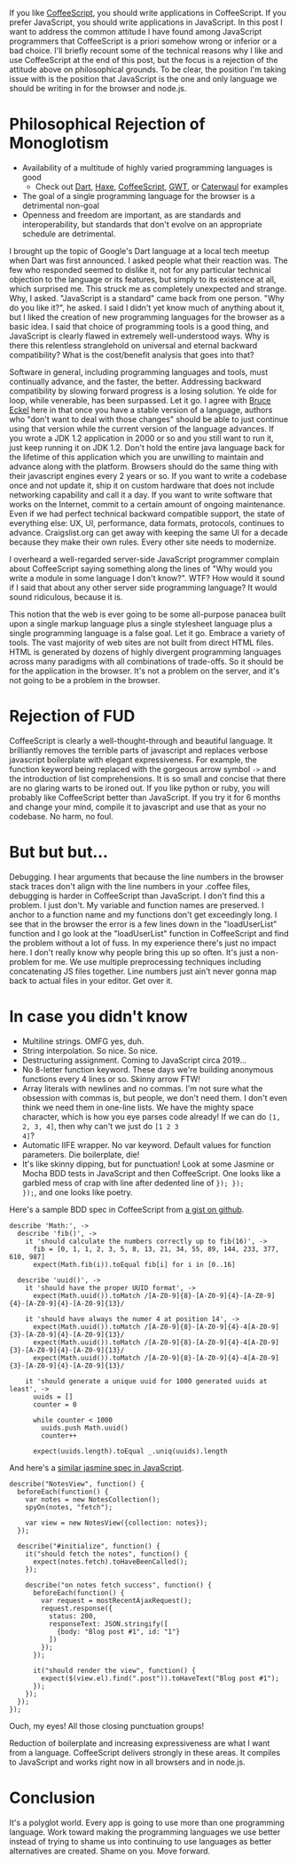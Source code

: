 If you like [CoffeeScript](http://jashkenas.github.com/coffee-script), you should write applications in CoffeeScript. If you prefer JavaScript, you should write applications in JavaScript. In this post I want to address the common attitude I have found among JavaScript programmers that CoffeeScript is a priori somehow wrong or inferior or a bad choice. I'll briefly recount some of the technical reasons why I like and use CoffeeScript at the end of this post, but the focus is a rejection of the attitude above on philosophical grounds. To be clear, the position I'm taking issue with is the position that JavaScript is the one and only language we should be writing in for the browser and node.js.

# Philosophical Rejection of Monoglotism

* Availability of a multitude of highly varied programming languages is good
    * Check out [Dart](http://dartr.com/), [Haxe](http://haxe.org/), [CoffeeScript](http://jashkenas.github.com/coffee-script), [GWT](http://code.google.com/webtoolkit/), or [Caterwaul](http://caterwauljs.org/) for examples
* The goal of a single programming language for the browser is a detrimental non-goal
* Openness and freedom are important, as are standards and interoperability, but standards that don't evolve on an appropriate schedule are detrimental.

I brought up the topic of Google's Dart language at a local tech meetup when Dart was first announced. I asked people what their reaction was. The few who responded seemed to dislike it, not for any particular technical objection to the language or its features, but simply to its existence at all, which surprised me. This struck me as completely unexpected and strange. Why, I asked. "JavaScript is a standard" came back from one person. "Why do you like it?", he asked. I said I didn't yet know much of anything about it, but I liked the creation of new programming languages for the browser as a basic idea. I said that choice of programming tools is a good thing, and JavaScript is clearly flawed in extremely well-understood ways. Why is there this relentless stranglehold on universal and eternal backward compatibility? What is the cost/benefit analysis that goes into that?

Software in general, including programming languages and tools, must continually advance, and the faster, the better. Addressing backward compatibility by slowing forward progress is a losing solution. Ye olde for loop, while venerable, has been surpassed. Let it go. I agree with [Bruce Eckel](http://www.artima.com/weblogs/viewpost.jsp?thread=221903) here in that once you have a stable version of a language, authors who "don't want to deal with those changes" should be able to just continue using that version while the current version of the language advances. If you wrote a JDK 1.2 application in 2000 or so and you still want to run it, just keep running it on JDK 1.2. Don't hold the entire java language back for the lifetime of this application which you are unwilling to maintain and advance along with the platform. Browsers should do the same thing with their javascript engines every 2 years or so. If you want to write a codebase once and not update it, ship it on custom hardware that does not include networking capability and call it a day. If you want to write software that works on the Internet, commit to a certain amount of ongoing maintenance. Even if we had perfect technical backward compatible support, the state of everything else: UX, UI, performance, data formats, protocols, continues to advance. Craigslist.org can get away with keeping the same UI for a decade because they make their own rules. Every other site needs to modernize.

I overheard a well-regarded server-side JavaScript programmer complain about CoffeeScript saying something along the lines of "Why would you write a module in some language I don't know?". WTF? How would it sound if I said that about any other server side programming language? It would sound ridiculous, because it is.

This notion that the web is ever going to be some all-purpose panacea built upon a single markup language plus a single stylesheet language plus a single programming language is a false goal. Let it go. Embrace a variety of tools. The vast majority of web sites are not built from direct HTML files. HTML is generated by dozens of highly divergent programming languages across many paradigms with all combinations of trade-offs. So it should be for the application in the browser. It's not a problem on the server, and it's not going to be a problem in the browser.

# Rejection of FUD

CoffeeScript is clearly a well-thought-through and beautiful language. It brilliantly removes the terrible parts of javascript and replaces verbose javascript boilerplate with elegant expressiveness. For example, the function keyword being replaced with the gorgeous arrow symbol <code>-&gt;</code> and the introduction of list comprehensions. It is so small and concise that there are no glaring warts to be ironed out. If you like python or ruby, you will probably like CoffeeScript better than JavaScript. If you try it for 6 months and change your mind, compile it to javascript and use that as your no codebase. No harm, no foul.

# But but but...

Debugging. I hear arguments that because the line numbers in the browser stack traces don't align with the line numbers in your .coffee files, debugging is harder in CoffeeScript than JavaScript. I don't find this a problem. I just don't. My variable and function names are preserved. I anchor to a function name and my functions don't get exceedingly long. I see that in the browser the error is a few lines down in the "loadUserList" function and I go look at the "loadUserList" function in CoffeeScript and find the problem without a lot of fuss. In my experience there's just no impact here. I don't really know why people bring this up so often. It's just a non-problem for me. We use multiple preprocessing techniques including concatenating JS files together. Line numbers just ain't never gonna map back to actual files in your editor. Get over it.

# In case you didn't know

* Multiline strings. OMFG yes, duh.
* String interpolation. So nice. So nice.
* Destructuring assignment. Coming to JavaScript circa 2019...
* No 8-letter function keyword. These days we're building anonymous functions every 4 lines or so. Skinny arrow FTW!
* Array literals with newlines and no commas. I'm not sure what the obsession with commas is, but people, we don't need them. I don't even think we need them in one-line lists. We have the mighty space character, which is how you eye parses code already! If we can do <code>[1, 2, 3, 4]</code>, then why can't we just do <code>[1 2 3 4]</code>?
* Automatic IIFE wrapper. No var keyword. Default values for function parameters. Die boilerplate, die!
* It's like skinny dipping, but for punctuation! Look at some Jasmine or Mocha BDD tests in JavaScript and then CoffeeScript. One looks like a garbled mess of crap with line after dedented line of <code>}); }); });</code>, and one looks like poetry.

Here's a sample BDD spec in CoffeeScript from [a gist on github](https://raw.github.com/gist/1379251/274de0e881eb736ebf04657c3c1955a00475836a/4_math_spec.coffee).

	describe 'Math:', ->
	  describe 'fib()', ->
	    it 'should calculate the numbers correctly up to fib(16)', ->
	      fib = [0, 1, 1, 2, 3, 5, 8, 13, 21, 34, 55, 89, 144, 233, 377, 610, 987]
	      expect(Math.fib(i)).toEqual fib[i] for i in [0..16]

	  describe 'uuid()', ->
	    it 'should have the proper UUID format', ->
	      expect(Math.uuid()).toMatch /[A-Z0-9]{8}-[A-Z0-9]{4}-[A-Z0-9]{4}-[A-Z0-9]{4}-[A-Z0-9]{13}/

	    it 'should have always the numer 4 at position 14', ->
	      expect(Math.uuid()).toMatch /[A-Z0-9]{8}-[A-Z0-9]{4}-4[A-Z0-9]{3}-[A-Z0-9]{4}-[A-Z0-9]{13}/
	      expect(Math.uuid()).toMatch /[A-Z0-9]{8}-[A-Z0-9]{4}-4[A-Z0-9]{3}-[A-Z0-9]{4}-[A-Z0-9]{13}/
	      expect(Math.uuid()).toMatch /[A-Z0-9]{8}-[A-Z0-9]{4}-4[A-Z0-9]{3}-[A-Z0-9]{4}-[A-Z0-9]{13}/

	    it 'should generate a unique uuid for 1000 generated uuids at least', ->
	      uuids = []
	      counter = 0

	      while counter < 1000
	        uuids.push Math.uuid()
	        counter++

	      expect(uuids.length).toEqual _.uniq(uuids).length

And here's a [similar jasmine spec in JavaScript](https://raw.github.com/gist/1680082/7180717961b2938f00acedbff14b7192561ac2cc/gistfile1.js).

	describe("NotesView", function() {
	  beforeEach(function() {
	    var notes = new NotesCollection();
	    spyOn(notes, "fetch");

	    var view = new NotesView({collection: notes});
	  });

	  describe("#initialize", function() {
	    it("should fetch the notes", function() {
	      expect(notes.fetch).toHaveBeenCalled();
	    });

	    describe("on notes fetch success", function() {
	      beforeEach(function() {
	        var request = mostRecentAjaxRequest();
	        request.response({
	          status: 200,
	          responseText: JSON.stringify([
	            {body: "Blog post #1", id: "1"}
	          ])
	        });
	      });

	      it("should render the view", function() {
	        expect($(view.el).find(".post")).toHaveText("Blog post #1");
	      });
	    });
	  });
	});

Ouch, my eyes! All those closing punctuation groups!

Reduction of boilerplate and increasing expressiveness are what I want from a language. CoffeeScript delivers strongly in these areas. It compiles to JavaScript and works right now in all browsers and in node.js.

# Conclusion
It's a polyglot world. Every app is going to use more than one programming language. Work toward making the programming languages we use better instead of trying to shame us into continuing to use languages as better alternatives are created. Shame on you. Move forward.
